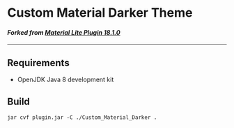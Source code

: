 # Custom Material Darker Theme
#### *Forked from [Material Lite Plugin 18.1.0](https://github.com/mallowigi/material-theme-ui-lite)*
----
## Requirements

- OpenJDK Java 8 development kit

## Build

`jar cvf plugin.jar -C ./Custom_Material_Darker .`
